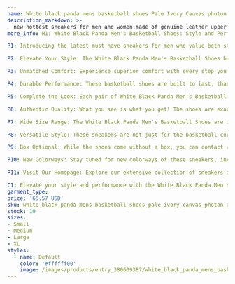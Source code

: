 ```yaml
---
name: White black panda mens basketball shoes Pale Ivory Canvas photon dust reverse brazil grey fog argon blue triple pink UNC valentines day low
description_markdown: >-
  new hottest sneakers for men and women,made of genuine leather upper and durable rubber outsole to ensure the comfort and durability of shoes.Perfect details and shape distinguish from other sellers. Top quality fashion sneakers come wiht , a pair of socks,bracelet,as gifts for you.The shoes are the same as the following actual photos shown.Shoes size range from US 5.5-11,EUR 36-45,UK 3-10.Fashionable appearance design sneakers fit for every day wear. These shoes come without box,if you need box,contact us.New arrival colorways of these sneakers: white gum, reverse brazil etc. More colors are on the way.Welcom to visit our homepage to get more other style of sneakers and fashion shoes..syi
more_info: H1: White Black Panda Men's Basketball Shoes: Style and Performance United

P1: Introducing the latest must-have sneakers for men who value both style and performance: the White Black Panda Men's Basketball Shoes. These shoes are crafted with a genuine leather upper and a durable rubber outsole, ensuring comfort and longevity.

P2: Elevate Your Style: The White Black Panda Men's Basketball Shoes boast a striking design that sets them apart from the rest. With their sleek lines and bold color combinations, these shoes are sure to turn heads wherever you go.

P3: Unmatched Comfort: Experience superior comfort with every step you take in these sneakers. The genuine leather upper provides breathability and flexibility, while the cushioned insole offers exceptional support and shock absorption.

P4: Durable Performance: These basketball shoes are built to last, thanks to their durable rubber outsole. The outsole provides excellent traction and stability, making them ideal for both indoor and outdoor courts.

P5: Complete the Look: Each pair of White Black Panda Men's Basketball Shoes comes with a pair of socks and a bracelet, adding a touch of personal style to your look.

P6: Authentic Quality: What you see is what you get! The shoes are exactly as depicted in the actual photos shown.

P7: Wide Size Range: The White Black Panda Men's Basketball Shoes are available in a wide range of sizes, from US 5.5 to 11, EUR 36 to 45, and UK 3 to 10, ensuring a perfect fit for every foot.

P8: Versatile Style: These sneakers are not just for the basketball court; they're perfect for everyday wear as well. Their fashionable appearance design makes them suitable for any casual occasion.

P9: Box Optional: While the shoes come without a box, you can contact us if you desire one.

P10: New Colorways: Stay tuned for new colorways of these sneakers, including white gum and reverse brazil, among others.

P11: Visit Our Homepage: Explore our extensive collection of sneakers and fashion shoes by visiting our homepage.

C1: Elevate your style and performance with the White Black Panda Men's Basketball Shoes. Order yours today and experience the perfect blend of comfort, durability, and fashion!
garment_type:
price: '65.57 USD'
sku: white_black_panda_mens_basketball_shoes_pale_ivory_canvas_photon_dust_reverse_brazil_grey_fog_argon_blue_triple_pink_unc_valentines_day_low
stock: 10
sizes:
- Small
- Medium
- Large
- XL
styles:
  - name: Default
    color: '#ffffff00'
    image: /images/products/entry_380609387/white_black_panda_mens_basketball_shoes_pale_ivory_canvas_photon_dust_reverse_brazil_grey_fog_argon_blue_triple_pink_unc_valentines_day_low_380609387.jpg
---
```

